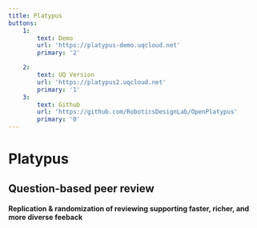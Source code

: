 ```yaml
---
title: Platypus
buttons:
    1:
        text: Demo
        url: 'https://platypus-demo.uqcloud.net'
        primary: '2'

    2:
        text: UQ Version
        url: 'https://platypus2.uqcloud.net'
        primary: '1'
    3:
        text: Github
        url: 'https://github.com/RoboticsDesignLab/OpenPlatypus'
        primary: '0'
---
```


# Platypus 
## Question-based peer review
#### Replication & randomization of reviewing supporting faster, richer, and more diverse feeback
